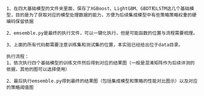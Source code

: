```
1、在四大基础模型的文件夹里面，保存了XGBoost、LightGBM、GBDT和LSTM这几个基础模型，目的是为了获取对应的模型处理数据的能力，方便为后续集成模型中有些策略策略权重的硬编码保留依据

2、emsemble.py是最终的执行文件，可以一键化执行，但是可能函数的位置与流程需要梳理。

3、上面的所有代码都需要注意训练集和测试集的位置，本实验已经给出位于data目录。

执行流程：
1、依次执行四个基础模型的训练文件然后得到对应的结果图（一般是混淆矩阵作为后续评测的依据，其他的图可以选择使用）

2、最后执行emsemble.py得到最终的结果图（包括集成模型和策略的性能对比图示）以及对应的策略阈值图
```
























































